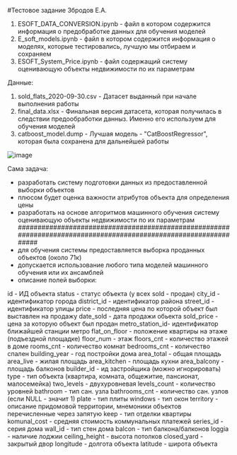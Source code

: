 #Тестовое задание Збродов Е.А.




1) ESOFT_DATA_СONVERSION.ipynb - файл в котором содержится информация о предобработке данных для обучения моделей 
2) E_soft_models.ipynb - файл в котором содержится информация о моделях, которые тестировались, лучшую мы отбираем и сохраняем
3) ESOFT_System_Price.ipynb - файл содержащий систему оценивающую объекты недвижимости по их параметрам

Данные:
1) sold_flats_2020-09-30.csv - Датасет выданный при начале выполнения работы 
2) final_data.xlsx - Финальная версия датасета, которая получилась в следствии предообработки данныз. Именно его используем для обучения моделей
3) catboost_model.dump - Лучшая модель - "CatBoostRegressor", которая была сохранена для дальнейшей работы





![image](https://user-images.githubusercontent.com/89632164/224644392-49cc1dea-6b21-4625-93fc-85b37d58b333.png)


Сама задача: 

- разработать систему подготовки данных из предоставленной выборки объектов
- плюсом будет оценка важности атрибутов объекта для определения цены
- разработать на основе алгоритмов машинного обучения систему оценивающую объекты недвижимости по их параметрам
#################################################################################################################
- для обучения системы предоставляется выборка проданных объектов (около 71к)
- допускается использование любого типа моделей машинного обучения или их ансамблей
- описание полей выборки:

id              - ИД объекта
status          - статус объекта (у всех sold - продан)
city_id         - идентификатор города
district_id     - идентификатор района
street_id       - идентификатор улицы
price           - последняя цена по которой объект был выставлен на продажу
date_sold       - дата продажи обьекта
sold_price      - цена за которую объект был продан
metro_station_id- идентификатор ближайшей станции метро
flat_on_floor   - положение квартиры на этаже (подъездной площадке)
floor_num       - этаж
floors_cnt      - количество этажей в доме
rooms_cnt       - количество комнат
bedrooms_cnt    - количество спален
building_year   - год постройки дома
area_total      - общая площадь
area_live       - жилая площадь
area_kitchen    - площадь кухни
area_balcony    - площадь балконов
builder_id      - ид застройщика (можно игнорировать)
type            - тип объекта (квартира, комната, общежитие, пансионат, малосемейка)
two_levels      - двухуровневая
levels_count    - количество уровней
bathroom        - тип сан. узла
bathrooms_cnt   - количество сан. узлов (если NULL - значит 1)
plate           - тип плиты
windows         - тип окон
territory       - описание придомовой территории, мнемоники объектов перечисленные через запятую
keep            - тип отделки квартиры
komunal_cost    - средняя стоимость коммунальных платежей
series_id       - серия дома
wall_id         - тип стен дома
balcon          - тип балкона/балконов
loggia          - наличие лоджии
ceiling_height  - высота потолков
closed_yard     - закрытый двор
longitude       - долгота объекта
latitude        - широта объекта
